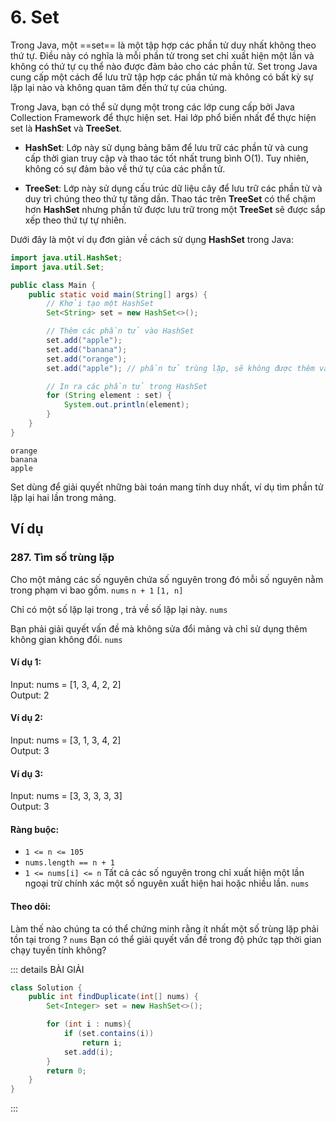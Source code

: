 # 6. Set

Trong Java, một ==set== là một tập hợp các phần tử duy nhất không theo thứ tự. Điều này có nghĩa là mỗi phần tử trong set chỉ xuất hiện một lần và không có thứ tự cụ thể nào được đảm bảo cho các phần tử. Set trong Java cung cấp một cách để lưu trữ tập hợp các phần tử mà không có bất kỳ sự lặp lại nào và không quan tâm đến thứ tự của chúng.

Trong Java, bạn có thể sử dụng một trong các lớp cung cấp bởi Java Collection Framework để thực hiện set. Hai lớp phổ biến nhất để thực hiện set là **HashSet** và **TreeSet**.

- **HashSet**: Lớp này sử dụng bảng băm để lưu trữ các phần tử và cung cấp thời gian truy cập và thao tác tốt nhất trung bình O(1). Tuy nhiên, không có sự đảm bảo về thứ tự của các phần tử.

- **TreeSet**: Lớp này sử dụng cấu trúc dữ liệu cây để lưu trữ các phần tử và duy trì chúng theo thứ tự tăng dần. Thao tác trên **TreeSet** có thể chậm hơn **HashSet** nhưng phần tử được lưu trữ trong một **TreeSet** sẽ được sắp xếp theo thứ tự tự nhiên.

Dưới đây là một ví dụ đơn giản về cách sử dụng **HashSet** trong Java:

```java
import java.util.HashSet;
import java.util.Set;

public class Main {
    public static void main(String[] args) {
        // Khởi tạo một HashSet
        Set<String> set = new HashSet<>();

        // Thêm các phần tử vào HashSet
        set.add("apple");
        set.add("banana");
        set.add("orange");
        set.add("apple"); // phần tử trùng lặp, sẽ không được thêm vào set

        // In ra các phần tử trong HashSet
        for (String element : set) {
            System.out.println(element);
        }
    }
}
```

```
orange
banana
apple
```

Set dùng để giải quyết những bài toán mang tính duy nhất, ví dụ tìm phần tử lặp lại hai lần trong mảng.

## Ví dụ

### 287. Tìm số trùng lặp

Cho một mảng các số nguyên chứa số nguyên trong đó mỗi số nguyên nằm trong phạm vi bao gồm. `nums` `n + 1` `[1, n]`

Chỉ có một số lặp lại trong , trả về số lặp lại này. `nums`

Bạn phải giải quyết vấn đề mà không sửa đổi mảng và chỉ sử dụng thêm không gian không đổi. `nums`

#### Ví dụ 1:
Input: nums = [1, 3, 4, 2, 2] <br/> Output: 2

#### Ví dụ 2:
Input: nums = [3, 1, 3, 4, 2] <br/> Output: 3

#### Ví dụ 3:
Input: nums = [3, 3, 3, 3, 3] <br/> Output: 3
 

#### Ràng buộc:

- `1 <= n <= 105`
- `nums.length == n + 1`
- `1 <= nums[i] <= n`
Tất cả các số nguyên trong chỉ xuất hiện một lần ngoại trừ chính xác một số nguyên xuất hiện hai hoặc nhiều lần. `nums`
 

#### Theo dõi:

Làm thế nào chúng ta có thể chứng minh rằng ít nhất một số trùng lặp phải tồn tại trong ? `nums`
Bạn có thể giải quyết vấn đề trong độ phức tạp thời gian chạy tuyến tính không?

::: details BÀI GIẢI

```java
class Solution {
    public int findDuplicate(int[] nums) {
        Set<Integer> set = new HashSet<>();

        for (int i : nums){
            if (set.contains(i))
                return i;
            set.add(i);
        }
        return 0;
    }
}
```
:::